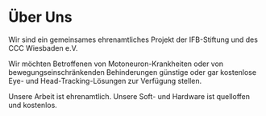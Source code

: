 # Über Uns

Wir sind ein gemeinsames ehrenamtliches Projekt der IFB-Stiftung und des CCC Wiesbaden e.V.

Wir möchten Betroffenen von Motoneuron-Krankheiten oder von bewegungseinschränkenden Behinderungen günstige oder gar kostenlose Eye- und Head-Tracking-Lösungen zur Verfügung stellen.

Unsere Arbeit ist ehrenamtlich. Unsere Soft- und Hardware ist quelloffen und kostenlos.
